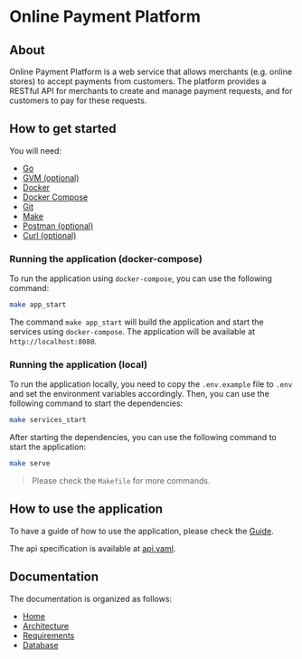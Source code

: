 # Online Payment Platform

## About

Online Payment Platform is a web service that allows merchants (e.g. online stores) to accept payments from customers. The platform provides a RESTful API for merchants to create and manage payment requests, and for customers to pay for these requests.

## How to get started

You will need:

- [Go](https://golang.org/)
- [GVM (optional)](https://github.com/moovweb/gvm)
- [Docker](https://www.docker.com/)
- [Docker Compose](https://docs.docker.com/compose/)
- [Git](https://git-scm.com/)
- [Make](https://www.gnu.org/software/make/)
- [Postman (optional)](https://www.postman.com/)
- [Curl (optional)](https://curl.se/)

### Running the application (docker-compose)

To run the application using `docker-compose`, you can use the following command:

```bash
make app_start
```

The command `make app_start` will build the application and start the services using `docker-compose`. The application will be available at `http://localhost:8080`.

### Running the application (local)

To run the application locally, you need to copy the `.env.example` file to `.env` and set the environment variables accordingly. Then, you can use the following command to start the dependencies:

```bash
make services_start
```

After starting the dependencies, you can use the following command to start the application:

```bash
make serve
```

> Please check the `Makefile` for more commands.

## How to use the application

To have a guide of how to use the application, please check the [Guide](./GUIDE.md).

The api specification is available at [api.yaml](./api/openapi.yml).

## Documentation

The documentation is organized as follows:

- [Home](./docs/README.md)
- [Architecture](./docs/architecture.md)
- [Requirements](./docs/requirements.md)
- [Database](./docs/database.md)
